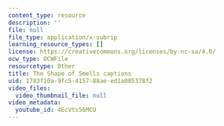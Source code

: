 ```yaml
---
content_type: resource
description: ''
file: null
file_type: application/x-subrip
learning_resource_types: []
license: https://creativecommons.org/licenses/by-nc-sa/4.0/
ocw_type: OCWFile
resourcetype: Other
title: The Shape of Smells captions
uid: 1783f10a-9fc5-4157-88ae-ed1a085378f2
video_files:
  video_thumbnail_file: null
video_metadata:
  youtube_id: 4EcVts56MCU
---
```

